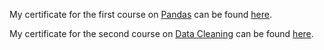 My certificate for the first course on [Pandas](https://www.kaggle.com/learn/pandas) can be found [here](https://www.kaggle.com/learn/certification/imageadhikari/pandas).

My certificate for the second course on [Data Cleaning](https://www.kaggle.com/learn/data-cleaning) can be found [here](https://www.kaggle.com/learn/certification/imageadhikari/data-cleaning).